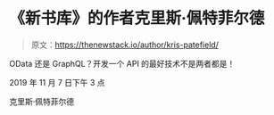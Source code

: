 # 《新书库》的作者克里斯·佩特菲尔德

> 原文：<https://thenewstack.io/author/kris-patefield/>

OData 还是 GraphQL？开发一个 API 的最好技术不是两者都是！

2019 年 11 月 7 日下午 3 点

克里斯·佩特菲尔德